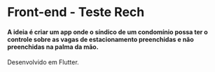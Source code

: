 # Front-end - Teste Rech

#### A ideia é criar um app onde o síndico de um condomínio possa ter o controle sobre as vagas de estacionamento preenchidas e não preenchidas na palma da mão.

Desenvolvido em Flutter.
